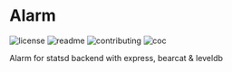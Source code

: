 # Alarm

![license](http://github.zhangqx.com/file-checker/github/frank-zsy/Alarm?path=LICENSE)
![readme](http://github.zhangqx.com/file-checker/github/frank-zsy/Alarm?path=README.md)
![contributing](http://github.zhangqx.com/file-checker/github/frank-zsy/Alarm?path=CONTRIBUTING.md)
![coc](http://github.zhangqx.com/file-checker/github/frank-zsy/Alarm?path=CODE_OF_CONDUCT.md)

Alarm for statsd backend with express, bearcat &amp; leveldb

